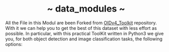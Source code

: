 
<h1 align="center"> ~ data_modules ~ </h1>

All the File in this Modul are been Forked from [OIDv4_Toolkit](https://github.com/pythonlessons/OIDv4_ToolKit) repository. With it we can help you to get the best of this dataset with less effort as possible.
In particular, with this practical ToolKit written in Python3 we give you, for both object detection and image classification tasks, the following options: